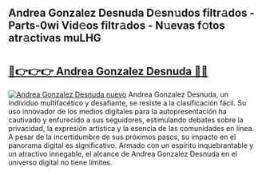 ## Andrea Gonzalez Desnuda D𝚎sn𝚞dos filtr𝚊dos - Parts-0wi Vid𝚎os filtr𝚊dos - N𝚞evas f𝚘tos atr𝚊ctivas muLHG

# <h2><a href="http://mbd4zl.tromn.icu/?c=Andrea+Gonzalez+Desnuda">🔗👉👉👉 Andrea Gonzalez Desnuda 🔗🔗</a></h2>

[![Andrea Gonzalez Desnuda nuevo](https://i.imgur.com/pEAQMta.gif)](http://mbd4zl.tromn.icu/?c=Andrea+Gonzalez+Desnuda)
Andrea Gonzalez Desnuda, un individuo multifacético y desafiante, se resiste a la clasificación fácil. Su uso innovador de los medios digitales para la autopresentación ha cautivado y enfurecido a sus seguidores, estimulando debates sobre la privacidad, la expresión artística y la esencia de las comunidades en línea. A pesar de la incertidumbre de sus próximos pasos, su impacto en el panorama digital es significativo. Armado con un espíritu inquebrantable y un atractivo innegable, el alcance de Andrea Gonzalez Desnuda en el universo digital no tiene límites.
